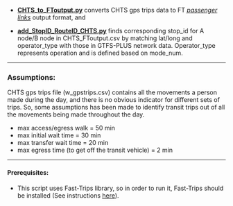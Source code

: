 * **[CHTS\_to\_FToutput.py](CHTS_to_FToutput.py)** converts CHTS gps trips data to FT *[passenger links](https://github.com/lmz/dyno-path/blob/patch-1/files/links.md)* output format, and 

* **[add\_StopID\_RouteID\_CHTS.py](add_StopID_RouteID_CHTS.py)** finds corresponding stop_id for A node/B node in CHTS_FToutput.csv by matching lat/long and operator\_type with those in GTFS\-PLUS network data. Operator\_type represents operation and is defined based on mode\_num.
---
### Assumptions:
CHTS gps trips file (w_gpstrips.csv) contains all the movements a person made during the day, and there is no obvious indicator for different sets of trips. So, some assumptions has been made to identify transit trips out of all the movements being made throughout the day.

* max access/egress walk = 50 min 
* max initial wait time = 30 min
* max transfer wait time = 20 min
* max egress time (to get off the transit vehicle) = 2 min

---
#### Prerequisites:
* This script uses Fast-Trips library, so in order to run it, Fast-Trips should be installed (See instructions [here](https://github.com/MetropolitanTransportationCommission/fast-trips/tree/develop#setup)).